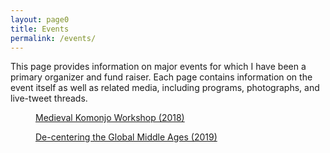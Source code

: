 ```yaml
---
layout: page0
title: Events
permalink: /events/
---
```


This page provides information on major events for which I have been a primary organizer and fund raiser. Each page contains information on the event itself as well as related media, including programs, photographs, and live-tweet threads.
<p></p>

<section class="thumbnail-grid flex">
			<a href="/events/komonjo18/" class="flex-item">
				<figure class="i4">
					<figcaption>Medieval Komonjo Workshop (2018)</figcaption>
				</figure>
			</a>
      <p></p>
			<a href="/events/GMA/" class="flex-item">
				<figure class="i5">
					<figcaption>De-centering the Global Middle Ages (2019)</figcaption>
				</figure>
			</a>
</section>
